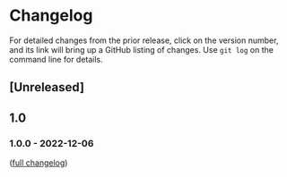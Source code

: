 # Changelog

<!---
# --- How to change this fie ---
# 1. Search and replace `jupyterhub-python-repo-template` with the name of your repository
# 2. Follow the instructions in RELEASE.md about how to use `github-activity` to populate this file
--->

For detailed changes from the prior release, click on the version number, and
its link will bring up a GitHub listing of changes. Use `git log` on the
command line for details.

## [Unreleased]

## 1.0

### 1.0.0 - 2022-12-06

([full changelog](https://github.com/jupyterhub/jupyterhub-python-repo-template/compare/0.1.0...1.0.0))
